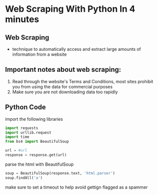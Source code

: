 # Web Scraping With Python In 4 minutes

## Web Scraping

  - technique to automatically access and extract large amounts of information from a website

## Important notes about web scraping:

  1. Read through the website's Terms and Conditions, most sites prohibit you from using the data for commercial purposes
  2. Make sure you are not downloading data too rapidly

## Python Code

import the following libraries

``` python
import requests
import urllib.request
import time
from bs4 import BeautifulSoup

url = #url
response = response.get(url)
```
parse the html with BeautifulSoup

``` python
soup = BeautifulSoup(response.text, 'html.parser')
soup.findAll('a')
```

make sure to set a timeout to help avoid gettign flagged as a spammer

